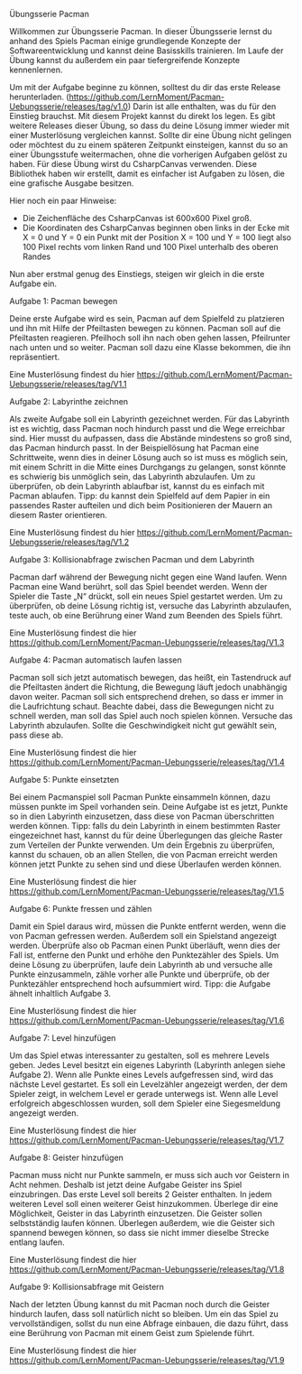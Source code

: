 Übungsserie Pacman

Willkommen zur Übungsserie Pacman. In dieser Übungsserie lernst du anhand des Spiels Pacman einige grundlegende Konzepte der Softwareentwicklung und kannst deine Basisskills trainieren. Im Laufe der Übung kannst du außerdem ein paar tiefergreifende Konzepte kennenlernen.

Um mit der Aufgabe beginne zu können, solltest du dir das erste Release herunterladen. (https://github.com/LernMoment/Pacman-Uebungsserie/releases/tag/v1.0) Darin ist alle enthalten, was du für den Einstieg brauchst. Mit diesem Projekt kannst du direkt los legen. Es gibt weitere Releases dieser Übung, so dass du deine Lösung immer wieder mit einer Musterlösung vergleichen kannst. Sollte dir eine Übung nicht gelingen oder möchtest du zu einem späteren Zeitpunkt einsteigen, kannst du so an einer Übungsstufe weitermachen, ohne die vorherigen Aufgaben gelöst zu haben.
Für diese Übung wirst du CsharpCanvas verwenden. Diese Bibliothek haben wir erstellt, damit es einfacher ist Aufgaben zu lösen, die eine grafische Ausgabe besitzen. 

Hier noch ein paar Hinweise:
-	Die Zeichenfläche des CsharpCanvas ist 600x600 Pixel groß.
-	Die Koordinaten des CsharpCanvas beginnen oben links in der Ecke mit X = 0 und Y = 0 ein Punkt mit der Position X = 100 und Y = 100 liegt also 100 Pixel rechts vom linken Rand und 100 Pixel unterhalb des oberen Randes

Nun aber erstmal genug des Einstiegs, steigen wir gleich in die erste Aufgabe ein.

Aufgabe 1: Pacman bewegen

Deine erste Aufgabe wird es sein, Pacman auf dem Spielfeld zu platzieren und ihn mit Hilfe der Pfeiltasten bewegen zu können. Pacman soll auf die Pfeiltasten reagieren. Pfeilhoch soll ihn nach oben gehen lassen, Pfeilrunter nach unten und so weiter. Pacman soll dazu eine Klasse bekommen, die ihn repräsentiert. 

Eine Musterlösung findest du hier https://github.com/LernMoment/Pacman-Uebungsserie/releases/tag/V1.1

Aufgabe 2: Labyrinthe zeichnen

Als zweite Aufgabe soll ein Labyrinth gezeichnet werden. Für das Labyrinth ist es wichtig, dass Pacman noch hindurch passt und die Wege erreichbar sind. Hier musst du aufpassen, dass die Abstände mindestens so groß sind, das Pacman hindurch passt. In der Beispiellösung hat Pacman eine Schrittweite, wenn dies in deiner Lösung auch so ist muss es möglich sein, mit einem Schritt in die Mitte eines Durchgangs zu gelangen, sonst könnte es schwierig bis unmöglich sein, das Labyrinth abzulaufen. Um zu überprüfen, ob dein Labyrinth ablaufbar ist, kannst du es einfach mit Pacman ablaufen. Tipp: du kannst dein Spielfeld auf dem Papier in ein passendes Raster aufteilen und dich beim Positionieren der Mauern an diesem Raster orientieren.

Eine Musterlösung findest du hier https://github.com/LernMoment/Pacman-Uebungsserie/releases/tag/V1.2

Aufgabe 3: Kollisionabfrage zwischen Pacman und dem Labyrinth

Pacman darf während der Bewegung nicht gegen eine Wand laufen. Wenn Pacman eine Wand berührt, soll das Spiel beendet werden. Wenn der Spieler die Taste „N“ drückt, soll ein neues Spiel gestartet werden. Um zu überprüfen, ob deine Lösung richtig ist, versuche das Labyrinth abzulaufen, teste auch, ob eine Berührung einer Wand zum Beenden des Spiels führt.

Eine Musterlösung findest die hier https://github.com/LernMoment/Pacman-Uebungsserie/releases/tag/V1.3

Aufgabe 4: Pacman automatisch laufen lassen

Pacman soll sich jetzt automatisch bewegen, das heißt, ein Tastendruck auf die Pfeiltasten ändert die Richtung, die Bewegung läuft jedoch unabhängig davon weiter. Pacman soll sich entsprechend drehen, so dass er immer in die Laufrichtung schaut. Beachte dabei, dass die Bewegungen nicht zu schnell werden, man soll das Spiel auch noch spielen können. Versuche das Labyrinth abzulaufen. Sollte die Geschwindigkeit nicht gut gewählt sein, pass diese ab.

Eine Musterlösung findest die hier https://github.com/LernMoment/Pacman-Uebungsserie/releases/tag/V1.4

Aufgabe 5: Punkte einsetzten

Bei einem Pacmanspiel soll Pacman Punkte einsammeln können, dazu müssen punkte im Speil vorhanden sein. Deine Aufgabe ist es jetzt, Punkte so in dien Labyrinth einzusetzen, dass diese von Pacman überschritten werden können. Tipp: falls du dein Labyrinth in einem bestimmten Raster eingezeichnet hast, kannst du für deine Überlegungen das gleiche Raster zum Verteilen der Punkte verwenden. Um dein Ergebnis zu überprüfen, kannst du schauen, ob an allen Stellen, die von Pacman erreicht werden können jetzt Punkte zu sehen sind und diese Überlaufen werden können.

Eine Musterlösung findest die hier https://github.com/LernMoment/Pacman-Uebungsserie/releases/tag/V1.5

Aufgabe 6: Punkte fressen und zählen

Damit ein Spiel daraus wird, müssen die Punkte entfernt werden, wenn die von Pacman gefressen werden. Außerdem soll ein Spielstand angezeigt werden. Überprüfe also ob Pacman einen Punkt überläuft, wenn dies der Fall ist, entferne den Punkt und erhöhe den Punktezähler des Spiels. Um deine Lösung zu überprüfen, laufe dein Labyrinth ab und versuche alle Punkte einzusammeln, zähle vorher alle Punkte und überprüfe, ob der Punktezähler entsprechend hoch aufsummiert wird. Tipp: die Aufgabe ähnelt inhaltlich Aufgabe 3.

Eine Musterlösung findest die hier https://github.com/LernMoment/Pacman-Uebungsserie/releases/tag/V1.6

Aufgabe 7: Level hinzufügen

Um das Spiel etwas interessanter zu gestalten, soll es mehrere Levels geben. Jedes Level besitzt ein eigenes Labyrinth (Labyrinth anlegen siehe Aufgabe 2). Wenn alle Punkte eines Levels aufgefressen sind, wird das nächste Level gestartet. Es soll ein Levelzähler angezeigt werden, der dem Spieler zeigt, in welchem Level er gerade unterwegs ist. Wenn alle Level erfolgreich abgeschlossen wurden, soll dem Spieler eine Siegesmeldung angezeigt werden.

Eine Musterlösung findest die hier https://github.com/LernMoment/Pacman-Uebungsserie/releases/tag/V1.7

Aufgabe 8: Geister hinzufügen

Pacman muss nicht nur Punkte sammeln, er muss sich auch vor Geistern in Acht nehmen. Deshalb ist jetzt deine Aufgabe Geister ins Spiel einzubringen. Das erste Level soll bereits 2 Geister enthalten. In jedem weiteren Level soll einen weiterer Geist hinzukommen. Überlege dir eine Möglichkeit, Geister in das Labyrinth einzusetzen. Die Geister sollen selbstständig laufen können. Überlegen außerdem, wie die Geister sich spannend bewegen können, so dass sie nicht immer dieselbe Strecke entlang laufen.


Eine Musterlösung findest die hier https://github.com/LernMoment/Pacman-Uebungsserie/releases/tag/V1.8

Aufgabe 9: Kollisionsabfrage mit Geistern

Nach der letzten Übung kannst du mit Pacman noch durch die Geister hindurch laufen, dass soll natürlich nicht so bleiben. Um ein das Spiel zu vervollständigen, sollst du nun eine Abfrage einbauen, die dazu führt, dass eine Berührung von Pacman mit einem Geist zum Spielende führt.

Eine Musterlösung findest die hier https://github.com/LernMoment/Pacman-Uebungsserie/releases/tag/V1.9
